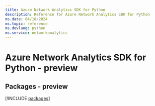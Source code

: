 ```yaml
---
title: Azure Network Analytics SDK for Python
description: Reference for Azure Network Analytics SDK for Python
ms.date: 04/18/2024
ms.topic: reference
ms.devlang: python
ms.service: networkanalytics
---
```

# Azure Network Analytics SDK for Python - preview
## Packages - preview
[!INCLUDE [packages](network-analytics-index.md)]